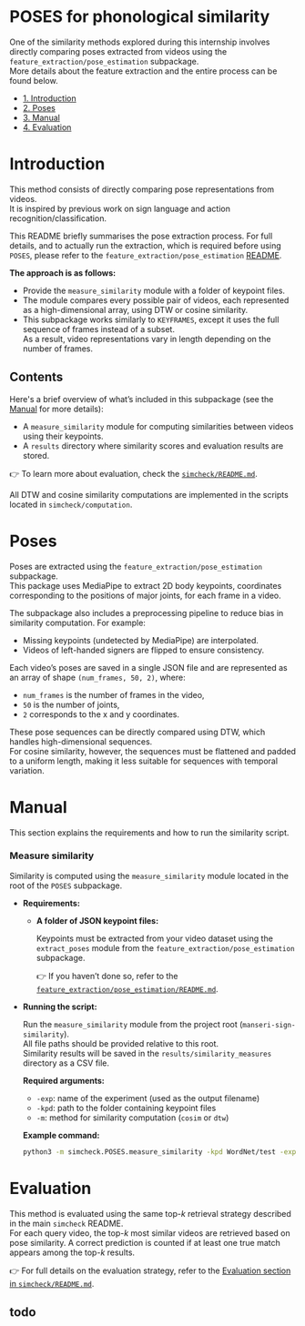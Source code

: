# POSES for phonological similarity

One of the similarity methods explored during this internship involves directly comparing poses extracted from videos using the `feature_extraction/pose_estimation` subpackage.  
More details about the feature extraction and the entire process can be found below.

- [1. Introduction](#introduction)
- [2. Poses](#poses)
- [3. Manual](#manual)
- [4. Evaluation](#evaluation)

# Introduction

This method consists of directly comparing pose representations from videos.  
It is inspired by previous work on sign language and action recognition/classification.

This README briefly summarises the pose extraction process. For full details, and to actually run the extraction, which is required before using `POSES`, please refer to the `feature_extraction/pose_estimation` [README](../../feature_extraction/pose_estimation/README.md).

**The approach is as follows:**

- Provide the `measure_similarity` module with a folder of keypoint files.
- The module compares every possible pair of videos, each represented as a high-dimensional array, using DTW or cosine similarity.
- This subpackage works similarly to `KEYFRAMES`, except it uses the full sequence of frames instead of a subset.  
  As a result, video representations vary in length depending on the number of frames.

## Contents

Here's a brief overview of what’s included in this subpackage (see the [Manual](#manual) for more details):

- A `measure_similarity` module for computing similarities between videos using their keypoints.
- A `results` directory where similarity scores and evaluation results are stored.

👉 To learn more about evaluation, check the [`simcheck/README.md`](../README.md).

All DTW and cosine similarity computations are implemented in the scripts located in `simcheck/computation`.

# Poses

Poses are extracted using the `feature_extraction/pose_estimation` subpackage.  
This package uses MediaPipe to extract 2D body keypoints, coordinates corresponding to the positions of major joints, for each frame in a video.

The subpackage also includes a preprocessing pipeline to reduce bias in similarity computation. For example:

- Missing keypoints (undetected by MediaPipe) are interpolated.
- Videos of left-handed signers are flipped to ensure consistency.

Each video’s poses are saved in a single JSON file and are represented as an array of shape `(num_frames, 50, 2)`, where:
- `num_frames` is the number of frames in the video,
- `50` is the number of joints,
- `2` corresponds to the x and y coordinates.

These pose sequences can be directly compared using DTW, which handles high-dimensional sequences.  
For cosine similarity, however, the sequences must be flattened and padded to a uniform length, making it less suitable for sequences with temporal variation.

# Manual

This section explains the requirements and how to run the similarity script.

### Measure similarity

Similarity is computed using the `measure_similarity` module located in the root of the `POSES` subpackage.

- **Requirements:**

    - **A folder of JSON keypoint files:**

      Keypoints must be extracted from your video dataset using the `extract_poses` module from the `feature_extraction/pose_estimation` subpackage.

      👉 If you haven’t done so, refer to the [`feature_extraction/pose_estimation/README.md`](../../feature_extraction/pose_estimation/README.md).

- **Running the script:**

    Run the `measure_similarity` module from the project root (`manseri-sign-similarity`).  
    All file paths should be provided relative to this root.  
    Similarity results will be saved in the `results/similarity_measures` directory as a CSV file.

    **Required arguments:**
    
    - `-exp`: name of the experiment (used as the output filename)
    - `-kpd`: path to the folder containing keypoint files
    - `-m`: method for similarity computation (`cosim` or `dtw`)

    **Example command:**

    ```bash
    python3 -m simcheck.POSES.measure_similarity -kpd WordNet/test -exp TEST -m cosim
    ```

# Evaluation

This method is evaluated using the same top-*k* retrieval strategy described in the main `simcheck` README.  
For each query video, the top-*k* most similar videos are retrieved based on pose similarity. A correct prediction is counted if at least one true match appears among the top-*k* results.

👉 For full details on the evaluation strategy, refer to the [Evaluation section in `simcheck/README.md`](../README.md#evaluations).

## todo
